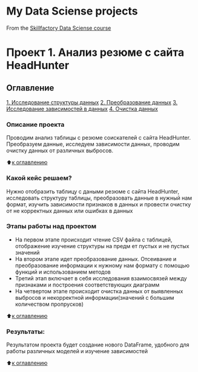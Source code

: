 # My Data Sciense projects
From the [Skillfactory Data Sciense course](https://skillfactory.ru/courses/data-science)

# Проект 1. Анализ резюме с сайта HeadHunter

## Оглавление

[1. Исследование структуры данных]()
[2. Преобразование данных]()
[3. Исследование зависимостей в данных]()
[4. Очистка данных]()

### Описание проекта
Проводим анализ таблицы с резюме соискателей с сайта HeadHunter. Преобразуем данные, исследуем зависимости данных, проводим очистку данных от различных выбросов.

:arrow_up:[к оглавлению]()

### Какой кейс решаем?
Нужно отобразить таблицу с даными резюме с сайта HeadHunter, исследовать структуру таблицы, преобразовать данные в нужный нам формат, изучить зависимости признаков в данных и провести очистку от не корректных данных или ошибках в данных

### Этапы работы над проектом  
- На первом этапе происходит чтение CSV файла с таблицей, отображение изучение структуры на предм
ет пустых и не пустых значений
- На втором этапе идет преобразование данных. Отсеивание и преобразование информации к нужному нам формату с помощью функций и использованием методов
- Третий этап включает в себя исследования взаимосвязей между признаками и построения соответствующих диаграмм
- На четвертом этапе происходит очистка данных от выявленных выбросов  и некорректной информации(значений с большим количеством пропрусков)

:arrow_up:[к оглавлению]()

### Результаты:  
Результатом проекта будет создание нового DataFrame, удобного для работы различных моделей и изучение зависимостей

:arrow_up:[к оглавлению]()
